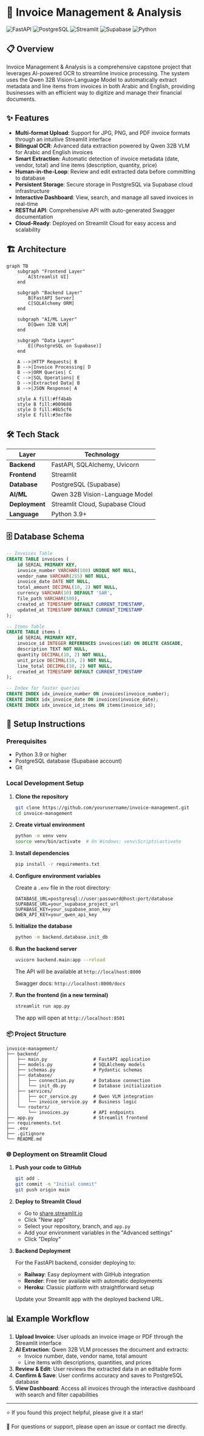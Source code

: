 # 🧾 Invoice Management & Analysis

![FastAPI](https://img.shields.io/badge/FastAPI-009688?style=for-the-badge&logo=fastapi&logoColor=white)
![PostgreSQL](https://img.shields.io/badge/PostgreSQL-316192?style=for-the-badge&logo=postgresql&logoColor=white)
![Streamlit](https://img.shields.io/badge/Streamlit-FF4B4B?style=for-the-badge&logo=streamlit&logoColor=white)
![Supabase](https://img.shields.io/badge/Supabase-3ECF8E?style=for-the-badge&logo=supabase&logoColor=white)
![Python](https://img.shields.io/badge/Python-3776AB?style=for-the-badge&logo=python&logoColor=white)

## 📋 Overview

Invoice Management & Analysis is a comprehensive capstone project that leverages AI-powered OCR to streamline invoice processing. The system uses the Qwen 32B Vision-Language Model to automatically extract metadata and line items from invoices in both Arabic and English, providing businesses with an efficient way to digitize and manage their financial documents.

## ✨ Features

- **Multi-format Upload**: Support for JPG, PNG, and PDF invoice formats through an intuitive Streamlit interface
- **Bilingual OCR**: Advanced data extraction powered by Qwen 32B VLM for Arabic and English invoices
- **Smart Extraction**: Automatic detection of invoice metadata (date, vendor, total) and line items (description, quantity, price)
- **Human-in-the-Loop**: Review and edit extracted data before committing to database
- **Persistent Storage**: Secure storage in PostgreSQL via Supabase cloud infrastructure
- **Interactive Dashboard**: View, search, and manage all saved invoices in real-time
- **RESTful API**: Comprehensive API with auto-generated Swagger documentation
- **Cloud-Ready**: Deployed on Streamlit Cloud for easy access and scalability

## 🏗️ Architecture

```mermaid
graph TB
    subgraph "Frontend Layer"
        A[Streamlit UI]
    end
    
    subgraph "Backend Layer"
        B[FastAPI Server]
        C[SQLAlchemy ORM]
    end
    
    subgraph "AI/ML Layer"
        D[Qwen 32B VLM]
    end
    
    subgraph "Data Layer"
        E[(PostgreSQL on Supabase)]
    end
    
    A -->|HTTP Requests| B
    B -->|Invoice Processing| D
    B -->|ORM Queries| C
    C -->|SQL Operations| E
    D -->|Extracted Data| B
    B -->|JSON Response| A
    
    style A fill:#ff4b4b
    style B fill:#009688
    style D fill:#8b5cf6
    style E fill:#3ecf8e
```

## 🛠️ Tech Stack

| Layer | Technology |
|-------|-----------|
| **Backend** | FastAPI, SQLAlchemy, Uvicorn |
| **Frontend** | Streamlit |
| **Database** | PostgreSQL (Supabase) |
| **AI/ML** | Qwen 32B Vision-Language Model |
| **Deployment** | Streamlit Cloud, Supabase Cloud |
| **Language** | Python 3.9+ |

## 🗄️ Database Schema

```sql
-- Invoices Table
CREATE TABLE invoices (
    id SERIAL PRIMARY KEY,
    invoice_number VARCHAR(100) UNIQUE NOT NULL,
    vendor_name VARCHAR(255) NOT NULL,
    invoice_date DATE NOT NULL,
    total_amount DECIMAL(10, 2) NOT NULL,
    currency VARCHAR(10) DEFAULT 'SAR',
    file_path VARCHAR(500),
    created_at TIMESTAMP DEFAULT CURRENT_TIMESTAMP,
    updated_at TIMESTAMP DEFAULT CURRENT_TIMESTAMP
);

-- Items Table
CREATE TABLE items (
    id SERIAL PRIMARY KEY,
    invoice_id INTEGER REFERENCES invoices(id) ON DELETE CASCADE,
    description TEXT NOT NULL,
    quantity DECIMAL(10, 2) NOT NULL,
    unit_price DECIMAL(10, 2) NOT NULL,
    line_total DECIMAL(10, 2) NOT NULL,
    created_at TIMESTAMP DEFAULT CURRENT_TIMESTAMP
);

-- Index for faster queries
CREATE INDEX idx_invoice_number ON invoices(invoice_number);
CREATE INDEX idx_invoice_date ON invoices(invoice_date);
CREATE INDEX idx_invoice_id_items ON items(invoice_id);
```

## 🚀 Setup Instructions

### Prerequisites

- Python 3.9 or higher
- PostgreSQL database (Supabase account)
- Git

### Local Development Setup

1. **Clone the repository**
   ```bash
   git clone https://github.com/yourusername/invoice-management.git
   cd invoice-management
   ```

2. **Create virtual environment**
   ```bash
   python -m venv venv
   source venv/bin/activate  # On Windows: venv\Scripts\activate
   ```

3. **Install dependencies**
   ```bash
   pip install -r requirements.txt
   ```

4. **Configure environment variables**
   
   Create a `.env` file in the root directory:
   ```env
   DATABASE_URL=postgresql://user:password@host:port/database
   SUPABASE_URL=your_supabase_project_url
   SUPABASE_KEY=your_supabase_anon_key
   QWEN_API_KEY=your_qwen_api_key
   ```

5. **Initialize the database**
   ```bash
   python -m backend.database.init_db
   ```

6. **Run the backend server**
   ```bash
   uvicorn backend.main:app --reload
   ```
   The API will be available at `http://localhost:8000`
   
   Swagger docs: `http://localhost:8000/docs`

7. **Run the frontend (in a new terminal)**
   ```bash
   streamlit run app.py
   ```
   The app will open at `http://localhost:8501`

### 📦 Project Structure

```
invoice-management/
├── backend/
│   ├── main.py                 # FastAPI application
│   ├── models.py               # SQLAlchemy models
│   ├── schemas.py              # Pydantic schemas
│   ├── database/
│   │   ├── connection.py       # Database connection
│   │   └── init_db.py          # Database initialization
│   ├── services/
│   │   ├── ocr_service.py      # Qwen VLM integration
│   │   └── invoice_service.py  # Business logic
│   └── routers/
│       └── invoices.py         # API endpoints
├── app.py                      # Streamlit frontend
├── requirements.txt
├── .env
├── .gitignore
└── README.md
```

### 🌐 Deployment on Streamlit Cloud

1. **Push your code to GitHub**
   ```bash
   git add .
   git commit -m "Initial commit"
   git push origin main
   ```

2. **Deploy to Streamlit Cloud**
   - Go to [share.streamlit.io](https://share.streamlit.io)
   - Click "New app"
   - Select your repository, branch, and `app.py`
   - Add your environment variables in the "Advanced settings"
   - Click "Deploy"

3. **Backend Deployment**
   
   For the FastAPI backend, consider deploying to:
   - **Railway**: Easy deployment with GitHub integration
   - **Render**: Free tier available with automatic deployments
   - **Heroku**: Classic platform with straightforward setup
   
   Update your Streamlit app with the deployed backend URL.

## 📊 Example Workflow

1. **Upload Invoice**: User uploads an invoice image or PDF through the Streamlit interface
2. **AI Extraction**: Qwen 32B VLM processes the document and extracts:
   - Invoice number, date, vendor name, total amount
   - Line items with descriptions, quantities, and prices
3. **Review & Edit**: User reviews the extracted data in an editable form
4. **Confirm & Save**: User confirms accuracy and saves to PostgreSQL database
5. **View Dashboard**: Access all invoices through the interactive dashboard with search and filter capabilities






---

⭐ If you found this project helpful, please give it a star!

📧 For questions or support, please open an issue or contact me directly.
